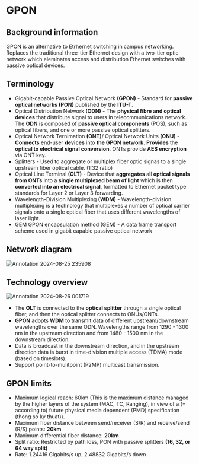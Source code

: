 # GPON
## Background information
GPON is an alternative to Etrhernet switching in campus networking. Replaces the traditional three-tier Ethernet design with a two-tier optic network which eleminates access and distribution Ethernet switches with passive optical devices.
## Terminology
- Gigabit-capable Passive Optical Network **(GPON)** - Standard for **passive optical networks (PON)** published by the **ITU-T**.
- Optical Distribution Network **(ODN)** - The **physical fibre and optical devices** that distribute signal to users in telecommunications network. The **ODN** is composed of **passive optical components** (POS), such as optical fibers, and one or more passive optical splitters.
- Optical Network Ternimation **(ONT)**/ Optical Network Units **(ONU)** - **Connects** end-user **devices** into **the GPON network**. **Provides** the **optical to electrical signal conversion**. ONTs provide **AES encryption** via ONT key.
- Splitters - Used to aggregate or multiplex fiber optic signas to a single upstream fiber optical cable. (1:32 ratio)
- Optical Line Terminal **(OLT)** - Device that **aggregates** all **optical signals from ONTs** into a **single multiplexed beam of light** which is then **converted into an electrical signal**, formatted to Ethernet packet type standards for Layer 2 or Layer 3 forwarding.
- Wavelength-Division Multiplexing **(WDM)** - Wavelength-division multiplexing is a technology that multiplexes a number of optical carrier signals onto a single optical fiber that uses different wavelengths of laser light.
- GEM GPON encapsulation method (GEM) - A data frame transport scheme used in gigabit capable passive optical network

## Network diagram
![Annotation 2024-08-25 235908](https://github.com/user-attachments/assets/6133fd3c-fc2b-4fc2-bc8b-8fa9df51670c)

## Technology overview
![Annotation 2024-08-26 001719](https://github.com/user-attachments/assets/c6c669c7-9e75-4dab-99c3-12143d22c3d9)
- The **OLT** is connected to the **optical splitter** through a single optical fiber, and then the optical splitter connects to ONUs/ONTs.
- **GPON** adopts **WDM** to transmit data of different upstream/downstream wavelengths over the same ODN. Wavelengths range from 1290 - 1300 nm in the upstream direction and from 1480 - 1500 nm in the downstream direction.
- Data is broadcast in the downstream direction, and in the upstream direction data is burst in time-division multiple access (TDMA) mode (based on timeslots).
- Support point-to-mulitpoint (P2MP) multicast transmission.

## GPON limits
- Maximum logical reach: 60km (This is the maximum distance managed by the higher layers of the system (MAC, TC, Ranging), in view of a (= according to) future physical media dependent (PMD) specification (thong so ky thuat)).
- Maximum fiber distance between send/receiver (S/R) and receive/send (R/S) points: **20km**
- Maximum differential fiber distance: **20km**
- Split ratio: Restricted by path loss, PON with passive splitters **(16, 32, or 64 way split)**
- Rate: 1.24416 Gigabits/s up, 2.48832 Gigabits/s down


